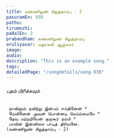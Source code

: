 ```yaml
---
title: கண்ணிநுண் சிறுத்தாம்பு - 2
pasuramEn: 938
pathu: 
tirumozhi: 
padalEn: 2
prabandham: கண்ணிநுண் சிறுத்தாம்பு
aruliyavar: மதுரகவி ஆழ்வார்
image: 
audio: 
description: "This is an example song."
tags: 
detailedPage: "/songdetails/song-938"
---
```



###### பதம் பிரிக்கவும்


	 நாவினால் நவிற்று இன்பம் எய்தினேன் *
	 மேவினேன் அவன் பொன்னடி மெய்ம்மையே *
	 தேவு மற்றறியேன் குருகூர் நம்பி *
	 பாவின் இன்னிசை பாடித் திரிவனே.
	(கண்ணிநுண் சிறுத்தாம்பு - 2)
	